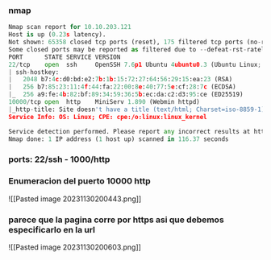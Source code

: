 ### nmap
```python
Nmap scan report for 10.10.203.121
Host is up (0.23s latency).
Not shown: 65358 closed tcp ports (reset), 175 filtered tcp ports (no-response)
Some closed ports may be reported as filtered due to --defeat-rst-ratelimit
PORT      STATE SERVICE VERSION
22/tcp    open  ssh     OpenSSH 7.6p1 Ubuntu 4ubuntu0.3 (Ubuntu Linux; protocol 2.0)
| ssh-hostkey: 
|   2048 b7:4c:d0:bd:e2:7b:1b:15:72:27:64:56:29:15:ea:23 (RSA)
|   256 b7:85:23:11:4f:44:fa:22:00:8e:40:77:5e:cf:28:7c (ECDSA)
|_  256 a9:fe:4b:82:bf:89:34:59:36:5b:ec:da:c2:d3:95:ce (ED25519)
10000/tcp open  http    MiniServ 1.890 (Webmin httpd)
|_http-title: Site doesn't have a title (text/html; Charset=iso-8859-1).
Service Info: OS: Linux; CPE: cpe:/o:linux:linux_kernel

Service detection performed. Please report any incorrect results at https://nmap.org/submit/ .
Nmap done: 1 IP address (1 host up) scanned in 116.37 seconds
```

### ports: 22/ssh - 1000/http 

### Enumeracion del puerto 10000 http
![[Pasted image 20231130200443.png]]
### parece que la pagina corre por https asi que debemos especificarlo en la url
![[Pasted image 20231130200603.png]]
